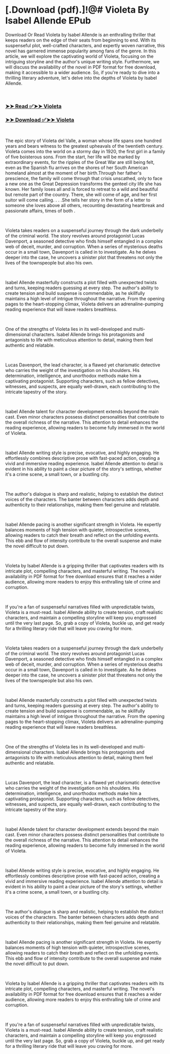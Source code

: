 # [.Download (pdf).]!@# Violeta By Isabel Allende EPub

<p>Download Or Read Violeta by Isabel Allende is an enthralling thriller that keeps readers on the edge of their seats from beginning to end. With its suspenseful plot, well-crafted characters, and expertly woven narrative, this novel has garnered immense popularity among fans of the genre. In this article, we will explore the captivating world of Violeta, focusing on the intriguing storyline and the author's unique writing style. Furthermore, we will discuss the availability of the novel in PDF format for free download, making it accessible to a wider audience. So, if you're ready to dive into a thrilling literary adventure, let's delve into the depths of Violeta by Isabel Allende.</p>
<p>&nbsp;</p>

### [➤➤ Read ✅➤➤ Violeta](https://pdfwebsitebooks.blogspot.com/id/57933338)

### [➤➤ Download ✅➤➤ Violeta](https://pdfwebsitebooks.blogspot.com/id/57933338)

<p>&nbsp;</p>
<p>The epic story of Violeta del Valle, a woman whose life spans one hundred years and bears witness to the greatest upheavals of the twentieth century. Violeta comes into the world on a stormy day in 1920, the first girl in a family of five boisterous sons. From the start, her life will be marked by extraordinary events, for the ripples of the Great War are still being felt, even as the Spanish flu arrives on the shores of her South American homeland almost at the moment of her birth.Through her father's prescience, the family will come through that crisis unscathed, only to face a new one as the Great Depression transforms the genteel city life she has known. Her family loses all and is forced to retreat to a wild and beautiful but remote part of the country. There, she will come of age, and her first suitor will come calling. . . .She tells her story in the form of a letter to someone she loves above all others, recounting devastating heartbreak and passionate affairs, times of both .</p>
<p>&nbsp;</p>
<p>Violeta takes readers on a suspenseful journey through the dark underbelly of the criminal world. The story revolves around protagonist Lucas Davenport, a seasoned detective who finds himself entangled in a complex web of deceit, murder, and corruption. When a series of mysterious deaths occur in a small town, Davenport is called in to investigate. As he delves deeper into the case, he uncovers a sinister plot that threatens not only the lives of the townspeople but also his own.</p>
<p>&nbsp;</p>
<p>Isabel Allende masterfully constructs a plot filled with unexpected twists and turns, keeping readers guessing at every step. The author's ability to create tension and build suspense is commendable, as he skillfully maintains a high level of intrigue throughout the narrative. From the opening pages to the heart-stopping climax, Violeta delivers an adrenaline-pumping reading experience that will leave readers breathless.</p>
<p>&nbsp;</p>
<p>One of the strengths of Violeta lies in its well-developed and multi-dimensional characters. Isabel Allende brings his protagonists and antagonists to life with meticulous attention to detail, making them feel authentic and relatable.</p>
<p>&nbsp;</p>
<p>Lucas Davenport, the lead character, is a flawed yet charismatic detective who carries the weight of the investigation on his shoulders. His determination, intelligence, and unorthodox methods make him a captivating protagonist. Supporting characters, such as fellow detectives, witnesses, and suspects, are equally well-drawn, each contributing to the intricate tapestry of the story.</p>
<p>&nbsp;</p>
<p>Isabel Allende talent for character development extends beyond the main cast. Even minor characters possess distinct personalities that contribute to the overall richness of the narrative. This attention to detail enhances the reading experience, allowing readers to become fully immersed in the world of Violeta.</p>
<p>&nbsp;</p>
<p>Isabel Allende writing style is precise, evocative, and highly engaging. He effortlessly combines descriptive prose with fast-paced action, creating a vivid and immersive reading experience. Isabel Allende attention to detail is evident in his ability to paint a clear picture of the story's settings, whether it's a crime scene, a small town, or a bustling city.</p>
<p>&nbsp;</p>
<p>The author's dialogue is sharp and realistic, helping to establish the distinct voices of the characters. The banter between characters adds depth and authenticity to their relationships, making them feel genuine and relatable.</p>
<p>&nbsp;</p>
<p>Isabel Allende pacing is another significant strength in Violeta. He expertly balances moments of high tension with quieter, introspective scenes, allowing readers to catch their breath and reflect on the unfolding events. This ebb and flow of intensity contribute to the overall suspense and make the novel difficult to put down.</p>
<p>&nbsp;</p>
<p>Violeta by Isabel Allende is a gripping thriller that captivates readers with its intricate plot, compelling characters, and masterful writing. The novel's availability in PDF format for free download ensures that it reaches a wider audience, allowing more readers to enjoy this enthralling tale of crime and corruption.</p>
<p>&nbsp;</p>
<p>If you're a fan of suspenseful narratives filled with unpredictable twists, Violeta is a must-read. Isabel Allende ability to create tension, craft realistic characters, and maintain a compelling storyline will keep you engrossed until the very last page. So, grab a copy of Violeta, buckle up, and get ready for a thrilling literary ride that will leave you craving for more.</p>
<p>&nbsp;</p>
<p>Violeta takes readers on a suspenseful journey through the dark underbelly of the criminal world. The story revolves around protagonist Lucas Davenport, a seasoned detective who finds himself entangled in a complex web of deceit, murder, and corruption. When a series of mysterious deaths occur in a small town, Davenport is called in to investigate. As he delves deeper into the case, he uncovers a sinister plot that threatens not only the lives of the townspeople but also his own.</p>
<p>&nbsp;</p>
<p>Isabel Allende masterfully constructs a plot filled with unexpected twists and turns, keeping readers guessing at every step. The author's ability to create tension and build suspense is commendable, as he skillfully maintains a high level of intrigue throughout the narrative. From the opening pages to the heart-stopping climax, Violeta delivers an adrenaline-pumping reading experience that will leave readers breathless.</p>
<p>&nbsp;</p>
<p>One of the strengths of Violeta lies in its well-developed and multi-dimensional characters. Isabel Allende brings his protagonists and antagonists to life with meticulous attention to detail, making them feel authentic and relatable.</p>
<p>&nbsp;</p>
<p>Lucas Davenport, the lead character, is a flawed yet charismatic detective who carries the weight of the investigation on his shoulders. His determination, intelligence, and unorthodox methods make him a captivating protagonist. Supporting characters, such as fellow detectives, witnesses, and suspects, are equally well-drawn, each contributing to the intricate tapestry of the story.</p>
<p>&nbsp;</p>
<p>Isabel Allende talent for character development extends beyond the main cast. Even minor characters possess distinct personalities that contribute to the overall richness of the narrative. This attention to detail enhances the reading experience, allowing readers to become fully immersed in the world of Violeta.</p>
<p>&nbsp;</p>
<p>Isabel Allende writing style is precise, evocative, and highly engaging. He effortlessly combines descriptive prose with fast-paced action, creating a vivid and immersive reading experience. Isabel Allende attention to detail is evident in his ability to paint a clear picture of the story's settings, whether it's a crime scene, a small town, or a bustling city.</p>
<p>&nbsp;</p>
<p>The author's dialogue is sharp and realistic, helping to establish the distinct voices of the characters. The banter between characters adds depth and authenticity to their relationships, making them feel genuine and relatable.</p>
<p>&nbsp;</p>
<p>Isabel Allende pacing is another significant strength in Violeta. He expertly balances moments of high tension with quieter, introspective scenes, allowing readers to catch their breath and reflect on the unfolding events. This ebb and flow of intensity contribute to the overall suspense and make the novel difficult to put down.</p>
<p>&nbsp;</p>
<p>Violeta by Isabel Allende is a gripping thriller that captivates readers with its intricate plot, compelling characters, and masterful writing. The novel's availability in PDF format for free download ensures that it reaches a wider audience, allowing more readers to enjoy this enthralling tale of crime and corruption.</p>
<p>&nbsp;</p>
<p>If you're a fan of suspenseful narratives filled with unpredictable twists, Violeta is a must-read. Isabel Allende ability to create tension, craft realistic characters, and maintain a compelling storyline will keep you engrossed until the very last page. So, grab a copy of Violeta, buckle up, and get ready for a thrilling literary ride that will leave you craving for more.</p>
<p>&nbsp;</p>
